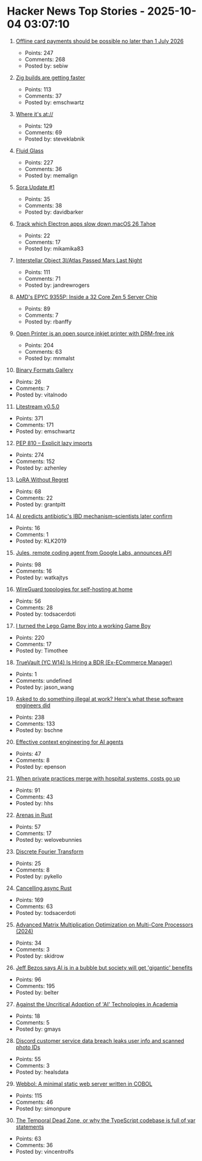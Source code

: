 # Hacker News Top Stories - 2025-10-04 03:07:10

1. [Offline card payments should be possible no later than 1 July 2026](https://www.riksbank.se/en-gb/press-and-published/notices-and-press-releases/press-releases/2025/offline-card-payments-should-be-possible-no-later-than-1-july-2026/)
   - Points: 247
   - Comments: 268
   - Posted by: sebiw

2. [Zig builds are getting faster](https://mitchellh.com/writing/zig-builds-getting-faster)
   - Points: 113
   - Comments: 37
   - Posted by: emschwartz

3. [Where it's at://](https://overreacted.io/where-its-at/)
   - Points: 129
   - Comments: 69
   - Posted by: steveklabnik

4. [Fluid Glass](https://chiuhans111.github.io/fluidglass/)
   - Points: 227
   - Comments: 36
   - Posted by: memalign

5. [Sora Update #1](https://blog.samaltman.com/sora-update-number-1)
   - Points: 35
   - Comments: 38
   - Posted by: davidbarker

6. [Track which Electron apps slow down macOS 26 Tahoe](https://avarayr.github.io/shamelectron/)
   - Points: 22
   - Comments: 17
   - Posted by: mikamika83

7. [Interstellar Object 3I/Atlas Passed Mars Last Night](https://earthsky.org/space/new-interstellar-object-candidate-heading-toward-the-sun-a11pl3z/)
   - Points: 111
   - Comments: 71
   - Posted by: jandrewrogers

8. [AMD's EPYC 9355P: Inside a 32 Core Zen 5 Server Chip](https://chipsandcheese.com/p/amds-epyc-9355p-inside-a-32-core)
   - Points: 89
   - Comments: 7
   - Posted by: rbanffy

9. [Open Printer is an open source inkjet printer with DRM-free ink](https://www.notebookcheck.net/Open-Printer-is-an-open-source-inkjet-printer-with-DRM-free-ink-and-roll-paper-support.1126929.0.html)
   - Points: 204
   - Comments: 63
   - Posted by: mnmalst

10. [Binary Formats Gallery](https://formats.kaitai.io/)
   - Points: 26
   - Comments: 7
   - Posted by: vitalnodo

11. [Litestream v0.5.0](https://fly.io/blog/litestream-v050-is-here/)
   - Points: 371
   - Comments: 171
   - Posted by: emschwartz

12. [PEP 810 – Explicit lazy imports](https://pep-previews--4622.org.readthedocs.build/pep-0810/)
   - Points: 274
   - Comments: 152
   - Posted by: azhenley

13. [LoRA Without Regret](https://thinkingmachines.ai/blog/lora/)
   - Points: 68
   - Comments: 22
   - Posted by: grantpitt

14. [AI predicts antibiotic's IBD mechanism–scientists later confirm](https://healthsci.mcmaster.ca/new-antibiotic-targets-ibd-and-ai-predicted-how-it-would-work-before-scientists-could-prove-it/)
   - Points: 16
   - Comments: 1
   - Posted by: KLK2019

15. [Jules, remote coding agent from Google Labs, announces API](https://jules.google/docs/changelog/)
   - Points: 98
   - Comments: 16
   - Posted by: watkajtys

16. [WireGuard topologies for self-hosting at home](https://garrido.io/notes/wireguard-topologies-for-self-hosting-at-home/)
   - Points: 56
   - Comments: 28
   - Posted by: todsacerdoti

17. [I turned the Lego Game Boy into a working Game Boy](https://blog.nataliethenerd.com/i-turned-the-lego-game-boy-into-a-working-game-boy-part-1/)
   - Points: 220
   - Comments: 17
   - Posted by: Timothee

18. [TrueVault (YC W14) Is Hiring a BDR (Ex-ECommerce Manager)](https://www.ycombinator.com/companies/truevault/jobs/FaC8Apo-ecommerce-manager-bdr)
   - Points: 1
   - Comments: undefined
   - Posted by: jason_wang

19. [Asked to do something illegal at work? Here's what these software engineers did](https://blog.pragmaticengineer.com/asked-to-do-something-illegal-at-work/)
   - Points: 238
   - Comments: 133
   - Posted by: bschne

20. [Effective context engineering for AI agents](https://www.anthropic.com/engineering/effective-context-engineering-for-ai-agents)
   - Points: 47
   - Comments: 8
   - Posted by: epenson

21. [When private practices merge with hospital systems, costs go up](https://insights.som.yale.edu/insights/when-private-practices-merge-with-hospital-systems-costs-go-up)
   - Points: 91
   - Comments: 43
   - Posted by: hhs

22. [Arenas in Rust](https://russellw.github.io/arenas)
   - Points: 57
   - Comments: 17
   - Posted by: welovebunnies

23. [Discrete Fourier Transform](https://nima101.github.io/dft)
   - Points: 25
   - Comments: 8
   - Posted by: pykello

24. [Cancelling async Rust](https://sunshowers.io/posts/cancelling-async-rust/)
   - Points: 169
   - Comments: 63
   - Posted by: todsacerdoti

25. [Advanced Matrix Multiplication Optimization on Multi-Core Processors (2024)](https://salykova.github.io/gemm-cpu)
   - Points: 34
   - Comments: 3
   - Posted by: skidrow

26. [Jeff Bezos says AI is in a bubble but society will get 'gigantic' benefits](https://www.cnbc.com/2025/10/03/jeff-bezos-ai-in-an-industrial-bubble-but-society-to-benefit.html)
   - Points: 96
   - Comments: 195
   - Posted by: belter

27. [Against the Uncritical Adoption of 'AI' Technologies in Academia](https://zenodo.org/records/17065099)
   - Points: 18
   - Comments: 5
   - Posted by: gmays

28. [Discord customer service data breach leaks user info and scanned photo IDs](https://www.theverge.com/news/792032/discord-customer-service-data-breach-hack)
   - Points: 55
   - Comments: 3
   - Posted by: healsdata

29. [Webbol: A minimal static web server written in COBOL](https://github.com/jmsdnns/webbol)
   - Points: 115
   - Comments: 46
   - Posted by: simonpure

30. [The Temporal Dead Zone, or why the TypeScript codebase is full of var statements](https://vincentrolfs.dev/blog/ts-var)
   - Points: 63
   - Comments: 36
   - Posted by: vincentrolfs

